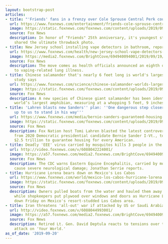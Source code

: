 ```yaml
---
layout: bootstrap-post
articles:
- title: "'Friends' fans in a frenzy over Cole Sprouse Central Perk couch pic"
  url: https://www.foxnews.com/entertainment/friends-cole-sprouse-central-perk-couch-throwback
  image: https://static.foxnews.com/foxnews.com/content/uploads/2019/09/cole-sprouse-david-schwimmer-friends-getty.jpg
  source: Fox News
  description: In honor of "Friends" 25th anniversary, it's youngest star, Cole Sprouse,
    shared the ultimate throwback photo.
- title: New Jersey school installing vape detectors in bathroom, report says
  url: https://www.foxnews.com/health/new-jersey-school-vape-detectors-bathroom-report
  image: https://media2.foxnews.com/BrightCove/694940094001/2019/09/19/694940094001_6087723269001_6087710636001-vs.jpg
  source: Fox News
  description: The move comes as health officials announced an eighth death linked
    to vaping-related lung illness.
- title: Chinese salamander that's nearly 6 feet long is world's largest amphibian,
    study says
  url: https://www.foxnews.com/science/chinese-salamander-worlds-largest-amphibian
  image: https://static.foxnews.com/foxnews.com/content/uploads/2019/09/giant-salamander.jpg
  source: Fox News
  description: A new species of Chinese giant salamander has been identified as the
    world’s largest amphibian, measuring at a whopping 5 feet, 9 inches.
- title: 'Lahren blasts new Sanders'' plan: ''One dangerous step closer to socialism...it’s
    up to us to stand in his way'''
  url: https://www.foxnews.com/media/bernie-sanders-guaranteed-housing-socialism-tomi-lahren
  image: https://static.foxnews.com/foxnews.com/content/uploads/2019/09/tomi-lahren-bernie-sanders-FOX-AP.jpg
  source: Fox News
  description: Fox Nation host Tomi Lahren blasted the latest controversial proposals
    from 2020 Democratic presidential candidate Bernie Sander I-Vt., to spend a whopping
    $2.5 trillion to guarantee housing for every American.
- title: Deadly 'EEE' virus carried by mosquitos kills 3 people in the US
  url: http://video.foxnews.com/v/6088042224001/
  image: https://a57.foxnews.com/media2.foxnews.com/BrightCove/694940094001/2019/09/20/640/360/694940094001_6088042827001_6088042224001-vs.jpg
  source: Fox News
  description: The CDC warns Eastern Equine Encephalitis, carried by mosquitos, could
    cause severe neurological damage; Jonathan Serrie reports.
- title: Hurricane Lorena bears down on Mexico's Los Cabos
  url: https://www.foxnews.com/world/mexico-los-cabos-hurricane-lorena
  image: https://static.foxnews.com/foxnews.com/content/uploads/2019/09/Hurricane-Lorena-1-Reuters.jpg
  source: Fox News
  description: Owners pulled boats from the water and hauled them away on trailers,
    while shopkeepers put plywood over windows and doors as Hurricane Lorena bore
    down Friday on Mexico's resort-studded Los Cabos area.
- title: Iran threatens 'all-out' war if attacked by US or Saudi Arabia
  url: http://video.foxnews.com/v/6088044993001/
  image: https://a57.foxnews.com/media2.foxnews.com/BrightCove/694940094001/2019/09/20/640/360/694940094001_6088042600001_6088044993001-vs.jpg
  source: Fox News
  description: Retired Lt. Gen. David Deptula reacts to tensions over the oil infrastructure
    attack on 'Your World.'
as_of_date: '2019-09-20'
---
```


